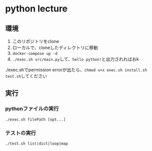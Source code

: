 # python lecture

## 環境
1. このリポジトリをclone
2. ローカルで、cloneしたディレクトリに移動
3. `docker-compose up -d`
4. `./exec.sh src/main.py`して、`hello python!`と出力されればおk

./exec.shでpermission errorが出たら、`chmod u+x exec.sh install.sh test.sh`してください

## 実行
### pythonファイルの実行
`./exec.sh filePath [opt...]`

### テストの実行
`./test.sh list|dict|loop|map`
